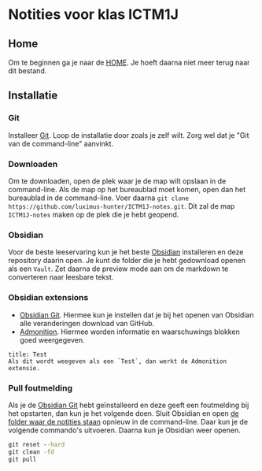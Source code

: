 # Notities voor klas ICTM1J

## Home

Om te beginnen ga je naar de [HOME](HOME.md). Je hoeft daarna niet meer terug naar dit bestand.

## Installatie

### Git

Installeer [Git](https://git-scm.com/). Loop de installatie door zoals je zelf wilt. Zorg wel dat je "Git van de command-line" aanvinkt.

### Downloaden

Om te downloaden, open de plek waar je de map wilt opslaan in de command-line. Als de map op het bureaublad moet komen, open dan het bureaublad in de command-line. Voer daarna `git clone https://github.com/luximus-hunter/ICTM1J-notes.git`. Dit zal de map `ICTM1J-notes` maken op de plek die je hebt geopend.

### Obsidian

Voor de beste leeservaring kun je het beste [Obsidian](https://obsidian.md/) installeren en deze repository daarin open. Je kunt de folder die je hebt gedownload openen als een `Vault`. Zet daarna de preview mode aan om de markdown te converteren naar leesbare tekst.

### Obsidian extensions

- [Obsidian Git](https://github.com/denolehov/obsidian-git). Hiermee kun je instellen dat je bij het openen van Obsidian alle veranderingen download van GitHub.
- [Admonition](https://github.com/valentine195/obsidian-admonition). Hiermee worden informatie en waarschuwings blokken goed weergegeven.

```ad-bug
title: Test
Als dit wordt weegeven als een `Test`, dan werkt de Admonition extensie.
```

### Pull foutmelding

Als je de [Obsidian Git](#Obsidian%20extensions) hebt geïnstalleerd en deze geeft een foutmelding bij het opstarten, dan kun je het volgende doen. Sluit Obsidian en open [de folder waar de notities staan](#Downloaden) opnieuw in de command-line. Daar kun je de volgende commando's uitvoeren. Daarna kun je Obsidian weer openen.

```cmd
git reset --hard
git clean -fd
git pull
```
